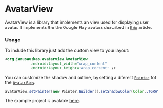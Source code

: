 AvatarView
============

AvatarView is a library that implements an view used for displaying user avatar. It implements the the Google Play avatars described in [this][1] article.

### Usage

To include this library just add the custom view to your layout:

```xml
<org.janusauskas.avatarview.AvatarView
            android:layout_width="wrap_content"
            android:layout_height="wrap_content" />
```

You can customize the shadow and outline, by setting a diferent [`Painter`][2] fot the [`AvatarView`][3].

```java
avatarView.setPainter(new Painter.Builder().setShadowColor(Color.LTGRAY).setOutlineColor(Color.WHITE).build());
```

The example project is avalable [here][4].

[1]: http://www.pushing-pixels.org/2014/04/10/avatars-avatars-everywhere.html
[2]: https://github.com/darius-janusauskas/AvatarView/blob/master/avatarview/src/main/java/org/janusauskas/avatarview/Painter.java
[3]: https://github.com/darius-janusauskas/AvatarView/blob/master/avatarview/src/main/java/org/janusauskas/avatarview/AvatarView.java
[4]: https://github.com/darius-janusauskas/AvatarView/blob/master/avatarview-example/